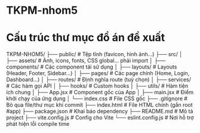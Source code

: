 # TKPM-nhom5
# Cấu trúc thư mục đồ án đề xuất
TKPM-NHOM5/
├── public/                     # Tệp tĩnh (favicon, hình ảnh...)
├── src/
│   ├── assets/                  # Ảnh, icons, fonts, CSS global... phải import
│   ├── components/              # Các component tái sử dụng
│   ├── layouts/                  # Layouts (Header, Footer, Sidebar...)
│   ├── pages/                    # Các page chính (Home, Login, Dashboard...)
│   ├── routes/                   # Định nghĩa route (tuỳ chọn)
│   ├── services/                 # Các hàm gọi API
│   ├── hooks/                    # Custom hooks
│   ├── utils/                    # Hàm tiện ích chung
│   ├── App.jsx                    # Component gốc của App
│   ├── main.jsx                   # Điểm khởi chạy của ứng dụng
│   └── index.css                  # File CSS gốc
├── .gitignore                    # Bỏ qua file/thư mục khi commit
├── index.html                    # File HTML chính (gắn root #app)
├── package.json                  # Khai báo dependency
├── README.md                     # Mô tả project
├── vite.config.js                 # Config cho Vite
└── eslint.config.js             # Nơi hỗ trợ phát hiện lỗi compile time


